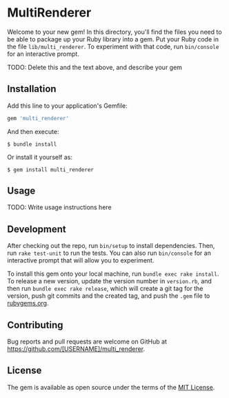 # MultiRenderer

Welcome to your new gem! In this directory, you'll find the files you need to be able to package up your Ruby library into a gem. Put your Ruby code in the file `lib/multi_renderer`. To experiment with that code, run `bin/console` for an interactive prompt.

TODO: Delete this and the text above, and describe your gem

## Installation

Add this line to your application's Gemfile:

```ruby
gem 'multi_renderer'
```

And then execute:

    $ bundle install

Or install it yourself as:

    $ gem install multi_renderer

## Usage

TODO: Write usage instructions here

## Development

After checking out the repo, run `bin/setup` to install dependencies. Then, run `rake test-unit` to run the tests. You can also run `bin/console` for an interactive prompt that will allow you to experiment.

To install this gem onto your local machine, run `bundle exec rake install`. To release a new version, update the version number in `version.rb`, and then run `bundle exec rake release`, which will create a git tag for the version, push git commits and the created tag, and push the `.gem` file to [rubygems.org](https://rubygems.org).

## Contributing

Bug reports and pull requests are welcome on GitHub at https://github.com/[USERNAME]/multi_renderer.

## License

The gem is available as open source under the terms of the [MIT License](https://opensource.org/licenses/MIT).
